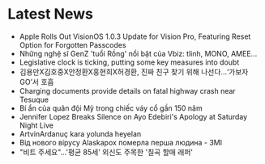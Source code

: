 # Latest News
-  Apple Rolls Out VisionOS 1.0.3 Update for Vision Pro, Featuring Reset Option for Forgotten Passcodes
-  Những nghệ sĩ GenZ 'tuổi Rồng' nổi bật của Vbiz: tlinh, MONO, AMEE...
-  Legislative clock is ticking, putting some key measures into doubt
-  김용만X김호중X안정환X홍현희X허경환, 진짜 친구 찾기 위해 나선다...‘가보자GO’서 호흡
-  Charging documents provide details on fatal highway crash near Tesuque
-  Bí ẩn của quân đội Mỹ trong chiếc váy cổ gần 150 năm
-  Jennifer Lopez Breaks Silence on Ayo Edebiri's Apology at Saturday Night Live
-  ArtvinArdanuç kara yolunda heyelan
-  Від нового вірусу Alaskapox померла перша людина - ЗМІ
-  "비트 주세요"…'평균 85세' 외신도 주목한 '칠곡 할매 래퍼'
